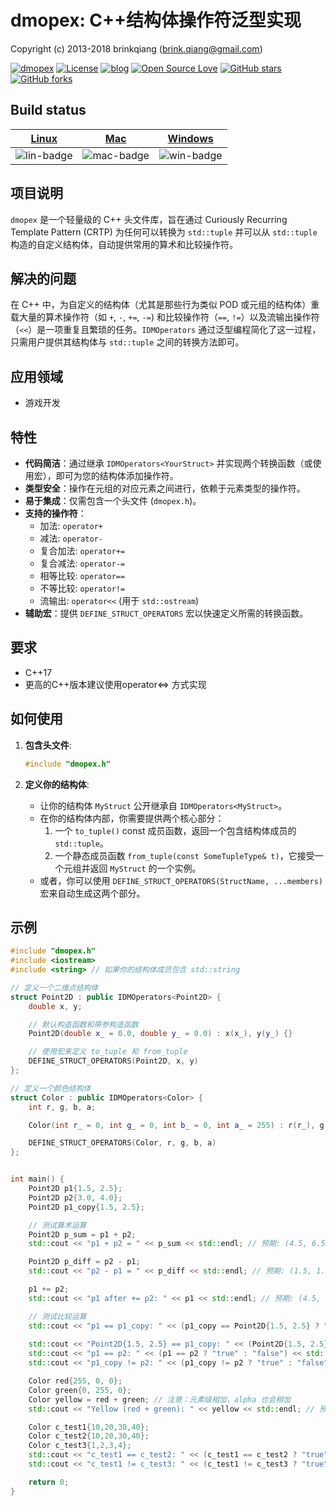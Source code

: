 # dmopex: C++结构体操作符泛型实现

Copyright (c) 2013-2018 brinkqiang (brink.qiang@gmail.com)

[![dmopex](https://img.shields.io/badge/brinkqiang-dmopex-blue.svg?style=flat-square)](https://github.com/brinkqiang/dmopex)
[![License](https://img.shields.io/badge/license-MIT-brightgreen.svg)](https://github.com/brinkqiang/dmopex/blob/master/LICENSE)
[![blog](https://img.shields.io/badge/Author-Blog-7AD6FD.svg)](https://brinkqiang.github.io/)
[![Open Source Love](https://badges.frapsoft.com/os/v3/open-source.png)](https://github.com/brinkqiang)
[![GitHub stars](https://img.shields.io/github/stars/brinkqiang/dmopex.svg?label=Stars)](https://github.com/brinkqiang/dmopex) 
[![GitHub forks](https://img.shields.io/github/forks/brinkqiang/dmopex.svg?label=Fork)](https://github.com/brinkqiang/dmopex)

## Build status
| [Linux][lin-link] | [Mac][mac-link] | [Windows][win-link] |
| :---------------: | :----------------: | :-----------------: |
| ![lin-badge]      | ![mac-badge]       | ![win-badge]        |

[lin-badge]: https://github.com/brinkqiang/dmopex/workflows/linux/badge.svg "linux build status"
[lin-link]:  https://github.com/brinkqiang/dmopex/actions/workflows/linux.yml "linux build status"
[mac-badge]: https://github.com/brinkqiang/dmopex/workflows/mac/badge.svg "mac build status"
[mac-link]:  https://github.com/brinkqiang/dmopex/actions/workflows/mac.yml "mac build status"
[win-badge]: https://github.com/brinkqiang/dmopex/workflows/win/badge.svg "win build status"
[win-link]:  https://github.com/brinkqiang/dmopex/actions/workflows/win.yml "win build status"

## 项目说明

 `dmopex` 是一个轻量级的 C++ 头文件库，旨在通过 Curiously Recurring Template Pattern (CRTP) 为任何可以转换为 `std::tuple` 并可以从 `std::tuple`构造的自定义结构体，自动提供常用的算术和比较操作符。

## 解决的问题

在 C++ 中，为自定义的结构体（尤其是那些行为类似 POD 或元组的结构体）重载大量的算术操作符（如 `+`, `-`, `+=`, `-=`) 和比较操作符（`==`, `!=`）以及流输出操作符（`<<`）是一项重复且繁琐的任务。`IDMOperators` 通过泛型编程简化了这一过程，只需用户提供其结构体与 `std::tuple` 之间的转换方法即可。

## 应用领域

- 游戏开发

## 特性

* **代码简洁**：通过继承 `IDMOperators<YourStruct>` 并实现两个转换函数（或使用宏），即可为您的结构体添加操作符。
* **类型安全**：操作在元组的对应元素之间进行，依赖于元素类型的操作符。
* **易于集成**：仅需包含一个头文件 (`dmopex.h`)。
* **支持的操作符**：
    * 加法: `operator+`
    * 减法: `operator-`
    * 复合加法: `operator+=`
    * 复合减法: `operator-=`
    * 相等比较: `operator==`
    * 不等比较: `operator!=`
    * 流输出: `operator<<` (用于 `std::ostream`)
* **辅助宏**：提供 `DEFINE_STRUCT_OPERATORS` 宏以快速定义所需的转换函数。

## 要求

* C++17
* 更高的C++版本建议使用operator<=> 方式实现

## 如何使用

1.  **包含头文件**:
    ```cpp
    #include "dmopex.h"
    ```

2.  **定义你的结构体**:
    * 让你的结构体 `MyStruct` 公开继承自 `IDMOperators<MyStruct>`。
    * 在你的结构体内部，你需要提供两个核心部分：
        1.  一个 `to_tuple()` const 成员函数，返回一个包含结构体成员的 `std::tuple`。
        2.  一个静态成员函数 `from_tuple(const SomeTupleType& t)`，它接受一个元组并返回 `MyStruct` 的一个实例。
    * 或者，你可以使用 `DEFINE_STRUCT_OPERATORS(StructName, ...members)` 宏来自动生成这两个部分。

## 示例

```cpp
#include "dmopex.h"
#include <iostream>
#include <string> // 如果你的结构体成员包含 std::string

// 定义一个二维点结构体
struct Point2D : public IDMOperators<Point2D> {
    double x, y;

    // 默认构造函数和带参构造函数
    Point2D(double x_ = 0.0, double y_ = 0.0) : x(x_), y(y_) {}

    // 使用宏来定义 to_tuple 和 from_tuple
    DEFINE_STRUCT_OPERATORS(Point2D, x, y)
};

// 定义一个颜色结构体
struct Color : public IDMOperators<Color> {
    int r, g, b, a;

    Color(int r_ = 0, int g_ = 0, int b_ = 0, int a_ = 255) : r(r_), g(g_), b(b_), a(a_) {}

    DEFINE_STRUCT_OPERATORS(Color, r, g, b, a)
};


int main() {
    Point2D p1{1.5, 2.5};
    Point2D p2{3.0, 4.0};
    Point2D p1_copy{1.5, 2.5};

    // 测试算术运算
    Point2D p_sum = p1 + p2;
    std::cout << "p1 + p2 = " << p_sum << std::endl; // 预期: (4.5, 6.5)

    Point2D p_diff = p2 - p1;
    std::cout << "p2 - p1 = " << p_diff << std::endl; // 预期: (1.5, 1.5)

    p1 += p2;
    std::cout << "p1 after += p2: " << p1 << std::endl; // 预期: (4.5, 6.5) (p1 自身被修改)

    // 测试比较运算
    std::cout << "p1 == p1_copy: " << (p1_copy == Point2D{1.5, 2.5} ? "true" : "false") << std::endl; // 预期: true (注意 p1 已被修改)
                                                                                               // 应该用未修改的 p1_copy 来比较
    std::cout << "Point2D{1.5, 2.5} == p1_copy: " << (Point2D{1.5, 2.5} == p1_copy ? "true" : "false") << std::endl; // 预期: true
    std::cout << "p1 == p2: " << (p1 == p2 ? "true" : "false") << std::endl; // 预期: false (p1 是 (4.5, 6.5), p2 是 (3.0, 4.0))
    std::cout << "p1_copy != p2: " << (p1_copy != p2 ? "true" : "false") << std::endl; // 预期: true

    Color red{255, 0, 0};
    Color green{0, 255, 0};
    Color yellow = red + green; // 注意：元素级相加，alpha 也会相加
    std::cout << "Yellow (red + green): " << yellow << std::endl; // 预期: (255, 255, 0, 510) (alpha=255+255)

    Color c_test1{10,20,30,40};
    Color c_test2{10,20,30,40};
    Color c_test3{1,2,3,4};
    std::cout << "c_test1 == c_test2: " << (c_test1 == c_test2 ? "true" : "false") << std::endl; // 预期: true
    std::cout << "c_test1 != c_test3: " << (c_test1 != c_test3 ? "true" : "false") << std::endl; // 预期: true

    return 0;
}

```